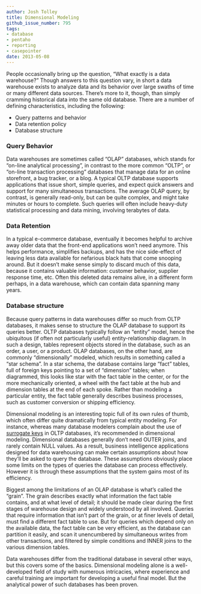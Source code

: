 ```yaml
---
author: Josh Tolley
title: Dimensional Modeling
github_issue_number: 795
tags:
- database
- pentaho
- reporting
- casepointer
date: 2013-05-08
---
```


People occasionally bring up the question, “What exactly is a data warehouse?” Though answers to this question vary, in short a data warehouse exists to analyze data and its behavior over large swaths of time or many different data sources. There’s more to it, though, than simply cramming historical data into the same old database. There are a number of defining characteristics, including the following:

- Query patterns and behavior
- Data retention policy
- Database structure

### Query Behavior

Data warehouses are sometimes called “OLAP” databases, which stands for “on-line analytical processing”, in contrast to the more common “OLTP”, or “on-line transaction processing” databases that manage data for an online storefront, a bug tracker, or a blog. A typical OLTP database supports applications that issue short, simple queries, and expect quick answers and support for many simultaneous transactions. The average OLAP query, by contrast, is generally read-only, but can be quite complex, and might take minutes or hours to complete. Such queries will often include heavy-duty statistical processing and data mining, involving terabytes of data.

### Data Retention

In a typical e-commerce database, eventually it becomes helpful to archive away older data that the front-end applications won’t need anymore. This helps performance, simplifies backups, and has the nice side-effect of leaving less data available for nefarious black hats that come snooping around. But it doesn’t make sense simply to discard much of this data, because it contains valuable information: customer behavior, supplier response time, etc. Often this deleted data remains alive, in a different form perhaps, in a data warehouse, which can contain data spanning many years.

### Database structure

Because query patterns in data warehouses differ so much from OLTP databases, it makes sense to structure the OLAP database to support its queries better. OLTP databases typically follow an “entity” model, hence the ubiquitous (if often not particularly useful) entity-relationship diagram. In such a design, tables represent objects stored in the database, such as an order, a user, or a product. OLAP databases, on the other hand, are commonly “dimensionally” modeled, which results in something called a “star schema”. In a star schema, the database contains large “fact” tables, full of foreign keys pointing to a set of “dimension” tables; when diagrammed, this looks like star with the fact table in the center, or for the more mechanically oriented, a wheel with the fact table at the hub and dimension tables at the end of each spoke. Rather than modeling a particular entity, the fact table generally describes business processes, such as customer conversion or shipping efficiency.

Dimensional modeling is an interesting topic full of its own rules of thumb, which often differ quite dramatically from typical entity modeling. For instance, whereas many database modelers complain about the use of [surrogate keys](https://en.wikipedia.org/wiki/Surrogate_key) in OLTP databases, it’s recommended in dimensional modeling. Dimensional databases generally don’t need OUTER joins, and rarely contain NULL values. As a result, business intelligence applications designed for data warehousing can make certain assumptions about how they’ll be asked to query the database. These assumptions obviously place some limits on the types of queries the database can process effectively. However it is through these assumptions that the system gains most of its efficiency.

Biggest among the limitations of an OLAP database is what’s called the “grain”. The grain describes exactly what information the fact table contains, and at what level of detail; it should be made clear during the first stages of warehouse design and widely understood by all involved. Queries that require information that isn’t part of the grain, or at finer levels of detail, must find a different fact table to use. But for queries which depend only on the available data, the fact table can be very efficient, as the database can partition it easily, and scan it unencumbered by simultaneous writes from other transactions, and filtered by simple conditions and INNER joins to the various dimension tables.

Data warehouses differ from the traditional database in several other ways, but this covers some of the basics. Dimensional modeling alone is a well-developed field of study with numerous intricacies, where experience and careful training are important for developing a useful final model. But the analytical power of such databases has been proven.
